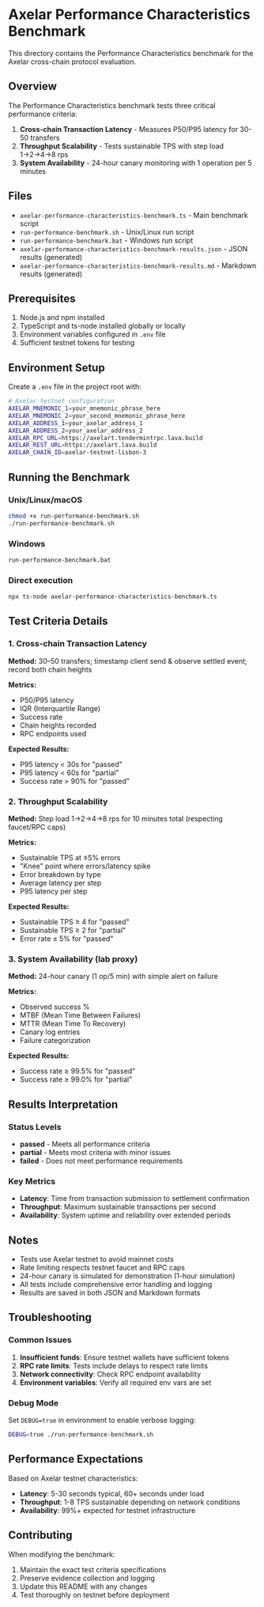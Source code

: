 # Axelar Performance Characteristics Benchmark

This directory contains the Performance Characteristics benchmark for the Axelar cross-chain protocol evaluation.

## Overview

The Performance Characteristics benchmark tests three critical performance criteria:

1. **Cross-chain Transaction Latency** - Measures P50/P95 latency for 30-50 transfers
2. **Throughput Scalability** - Tests sustainable TPS with step load 1→2→4→8 rps
3. **System Availability** - 24-hour canary monitoring with 1 operation per 5 minutes

## Files

- `axelar-performance-characteristics-benchmark.ts` - Main benchmark script
- `run-performance-benchmark.sh` - Unix/Linux run script
- `run-performance-benchmark.bat` - Windows run script
- `axelar-performance-characteristics-benchmark-results.json` - JSON results (generated)
- `axelar-performance-characteristics-benchmark-results.md` - Markdown results (generated)

## Prerequisites

1. Node.js and npm installed
2. TypeScript and ts-node installed globally or locally
3. Environment variables configured in `.env` file
4. Sufficient testnet tokens for testing

## Environment Setup

Create a `.env` file in the project root with:

```bash
# Axelar testnet configuration
AXELAR_MNEMONIC_1=your_mnemonic_phrase_here
AXELAR_MNEMONIC_2=your_second_mnemonic_phrase_here
AXELAR_ADDRESS_1=your_axelar_address_1
AXELAR_ADDRESS_2=your_axelar_address_2
AXELAR_RPC_URL=https://axelart.tendermintrpc.lava.build
AXELAR_REST_URL=https://axelart.lava.build
AXELAR_CHAIN_ID=axelar-testnet-lisbon-3
```

## Running the Benchmark

### Unix/Linux/macOS
```bash
chmod +x run-performance-benchmark.sh
./run-performance-benchmark.sh
```

### Windows
```cmd
run-performance-benchmark.bat
```

### Direct execution
```bash
npx ts-node axelar-performance-characteristics-benchmark.ts
```

## Test Criteria Details

### 1. Cross-chain Transaction Latency

**Method:** 30–50 transfers; timestamp client send & observe settled event; record both chain heights

**Metrics:**
- P50/P95 latency
- IQR (Interquartile Range)
- Success rate
- Chain heights recorded
- RPC endpoints used

**Expected Results:**
- P95 latency < 30s for "passed"
- P95 latency < 60s for "partial"
- Success rate > 90% for "passed"

### 2. Throughput Scalability

**Method:** Step load 1→2→4→8 rps for 10 minutes total (respecting faucet/RPC caps)

**Metrics:**
- Sustainable TPS at ≤5% errors
- "Knee" point where errors/latency spike
- Error breakdown by type
- Average latency per step
- P95 latency per step

**Expected Results:**
- Sustainable TPS ≥ 4 for "passed"
- Sustainable TPS ≥ 2 for "partial"
- Error rate ≤ 5% for "passed"

### 3. System Availability (lab proxy)

**Method:** 24-hour canary (1 op/5 min) with simple alert on failure

**Metrics:**
- Observed success %
- MTBF (Mean Time Between Failures)
- MTTR (Mean Time To Recovery)
- Canary log entries
- Failure categorization

**Expected Results:**
- Success rate ≥ 99.5% for "passed"
- Success rate ≥ 99.0% for "partial"

## Results Interpretation

### Status Levels
- **passed** - Meets all performance criteria
- **partial** - Meets most criteria with minor issues
- **failed** - Does not meet performance requirements

### Key Metrics
- **Latency**: Time from transaction submission to settlement confirmation
- **Throughput**: Maximum sustainable transactions per second
- **Availability**: System uptime and reliability over extended periods

## Notes

- Tests use Axelar testnet to avoid mainnet costs
- Rate limiting respects testnet faucet and RPC caps
- 24-hour canary is simulated for demonstration (1-hour simulation)
- All tests include comprehensive error handling and logging
- Results are saved in both JSON and Markdown formats

## Troubleshooting

### Common Issues

1. **Insufficient funds**: Ensure testnet wallets have sufficient tokens
2. **RPC rate limits**: Tests include delays to respect rate limits
3. **Network connectivity**: Check RPC endpoint availability
4. **Environment variables**: Verify all required env vars are set

### Debug Mode

Set `DEBUG=true` in environment to enable verbose logging:

```bash
DEBUG=true ./run-performance-benchmark.sh
```

## Performance Expectations

Based on Axelar testnet characteristics:

- **Latency**: 5-30 seconds typical, 60+ seconds under load
- **Throughput**: 1-8 TPS sustainable depending on network conditions
- **Availability**: 99%+ expected for testnet infrastructure

## Contributing

When modifying the benchmark:

1. Maintain the exact test criteria specifications
2. Preserve evidence collection and logging
3. Update this README with any changes
4. Test thoroughly on testnet before deployment
